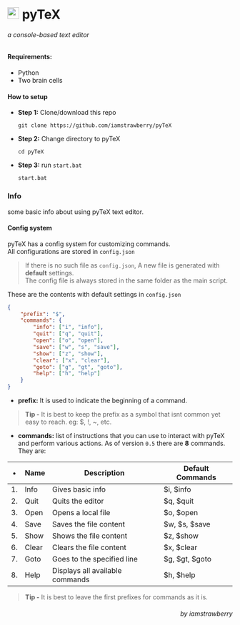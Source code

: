 # <img src='https://github.com/iamstrawberry/pyTeX/blob/02fec35101cd3c34312182baf978620b0b024388/logo.ico' height='26'> <b>pyTeX</b>
<h6>a console-based text editor</h6>

#### Requirements:
- Python
- Two brain cells

#### How to setup
- **Step 1:** Clone/download this repo


      git clone https://github.com/iamstrawberry/pyTeX


- **Step 2:** Change directory to pyTeX


      cd pyTeX
      

- **Step 3:** run `start.bat`


      start.bat      
      
### Info
some basic info about using pyTeX text editor.
#### Config system
pyTeX has a config system for customizing commands.<br>
All configurations are stored in `config.json`
> If there is no such file as `config.json`, A new file is generated with **default** settings.<br>The config file is always stored in the same folder as the main script.

These are the contents with default settings in `config.json`
```json
{
    "prefix": "$",
    "commands": {
        "info": ["i", "info"],
        "quit": ["q", "quit"],
        "open": ["o", "open"],
        "save": ["w", "s", "save"],
        "show": ["z", "show"],
        "clear": ["x", "clear"],
        "goto": ["g", "gt", "goto"],
        "help": ["h", "help"]
    }
}
```
- **prefix:** It is used to indicate the beginning of a command.
> **Tip -** It is best to keep the prefix as a symbol that isnt common yet easy to reach. eg: $, !, ~, etc.
- **commands:** list of instructions that you can use to interact with pyTeX and perform various actions. As of version `0.5` there are **8** commands. They are:

| •  | Name  | Description                     | Default Commands |
|----|-------|---------------------------------|------------------|
| 1. | Info  | Gives basic info                | $i, $info        |
| 2. | Quit  | Quits the editor                | $q, $quit        |
| 3. | Open  | Opens a local file              | $o, $open        |
| 4. | Save  | Saves the file content          | $w, $s, $save    |
| 5. | Show  | Shows the file content          | $z, $show        |
| 6. | Clear | Clears the file content         | $x, $clear       |
| 7. | Goto  | Goes to the specified line      | $g, $gt, $goto   |
| 8. | Help  | Displays all available commands | $h, $help        |

> **Tip -** It is best to leave the first prefixes for commands as it is.
<h6 align='right'>by iamstrawberry</h6>
